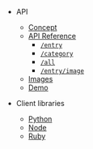 * API

    * [Concept](?id=concept)
    * [API Reference](?id=api-refrence)
        * [`/entry`](?id=entry)
        * [`/category`](?id=category)
        * [`/all`](?id=category)
        * [`/entry/image`](?id=entryltgtimage)
    * [Images](?id=images-beta)
    * [Demo](?id=demo)

* Client libraries

    * [Python](client-libraries/python?id=python-wrapper)
    * [Node](client-libraries/node?id=node-wrapper)
    * [Ruby](client-libraries/ruby?id=ruby-wrapper)